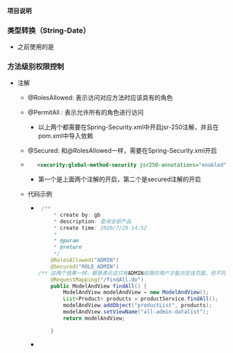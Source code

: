 #### 项目说明

### 类型转换（String-Date）

- 之前使用的是

### 方法级别权限控制

- 注解

  - @RolesAllowed: 表示访问对应方法时应该具有的角色

  - @PermitAll : 表示允许所有的角色进行访问

    - 以上两个都需要在Spring-Security.xml中开启jsr-250注解，并且在pom.xml中导入依赖

  - @Secured: 和@RolesAllowed一样，需要在Spring-Security.xml开启

  - ````xml
       <security:global-method-security jsr250-annotations="enabled" secured-annotations="enabled"/>
    ````

    - 第一个是上面两个注解的开启，第二个是secured注解的开启

  - 代码示例

    - ````java
       /**
           * create by: gb
           * description: 查询全部产品
           * create time: 2020/7/28 14:52
           *
           * @param
           * @return
           */
          @RolesAllowed("ADMIN")
          @Secured("ROLE_ADMIN")
      /** 这两个效果一样，都是表示这只有ADMIN权限的用户才能浏览该页面，但不同的是，Secured需要有前缀，RolesAllowed不需要 */
          @RequestMapping("/findAll.do")
          public ModelAndView findAll() {
              ModelAndView modelAndView = new ModelAndView();
              List<Product> products = productService.findAll();
              modelAndView.addObject("productList", products);
              modelAndView.setViewName("all-admin-datalist");
              return modelAndView;
      
          }
      
      ````

    - 


